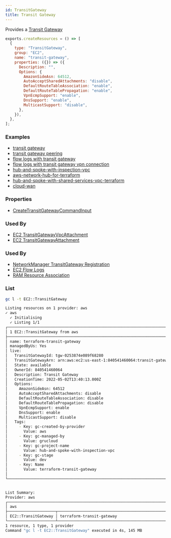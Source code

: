 ```yaml
---
id: TransitGateway
title: Transit Gateway
---
```


Provides a [Transit Gateway](https://console.aws.amazon.com/vpc/home?#TransitGateways:)

```js
exports.createResources = () => [
  {
    type: "TransitGateway",
    group: "EC2",
    name: "transit-gateway",
    properties: ({}) => ({
      Description: "",
      Options: {
        AmazonSideAsn: 64512,
        AutoAcceptSharedAttachments: "disable",
        DefaultRouteTableAssociation: "enable",
        DefaultRouteTablePropagation: "enable",
        VpnEcmpSupport: "enable",
        DnsSupport: "enable",
        MulticastSupport: "disable",
      },
    }),
  },
];
```

### Examples

- [transit gateway](https://github.com/grucloud/grucloud/blob/main/examples/aws/EC2/TransitGateway/transit-gateway)
- [transit gateway peering](https://github.com/grucloud/grucloud/blob/main/examples/aws/EC2/TransitGateway/transit-gateway-peering)
- [flow logs with transit gateway](https://github.com/grucloud/grucloud/blob/main/examples/aws/EC2/flow-logs/flow-logs-tgw)
- [flow logs with transit gateway vpn connection](https://github.com/grucloud/grucloud/blob/main/examples/aws/EC2/flow-logs/flow-logs-tgw-vpn)
- [hub-and-spoke-with-inspection-vpc](https://github.com/grucloud/grucloud/blob/main/examples/aws/aws-samples/hub-and-spoke-with-inspection-vpc)
- [aws-network-hub-for-terraform](https://github.com/grucloud/grucloud/blob/main/examples/aws/aws-samples/aws-network-hub-for-terraform)
- [hub-and-spoke-with-shared-services-vpc-terraform](https://github.com/grucloud/grucloud/tree/main/examples/aws/aws-samples/hub-and-spoke-with-shared-services-vpc-terraform)
- [cloud-wan](https://github.com/grucloud/grucloud/blob/main/examples/aws/NetworkManager/cloud-wan)

### Properties

- [CreateTransitGatewayCommandInput](https://docs.aws.amazon.com/AWSJavaScriptSDK/v3/latest/clients/client-ec2/interfaces/createtransitgatewaycommandinput.html)

### Used By

- [EC2 TransitGatewayVpcAttachment](./TransitGatewayVpcAttachment.md)
- [EC2 TransitGatewayAttachment](./TransitGatewayAttachment.md)

### Used By

- [NetworkManager TransitGateway Registration](../NetworkManager/TransitGatewayRegistration.md)
- [EC2 Flow Logs](../EC2/FlowLogs.md)
- [RAM Resource Association](../RAM/ResourceAssociation.md)

### List

```sh
gc l -t EC2::TransitGateway
```

```sh
Listing resources on 1 provider: aws
✓ aws
  ✓ Initialising
  ✓ Listing 1/1
┌────────────────────────────────────────────────────────────────────────────┐
│ 1 EC2::TransitGateway from aws                                             │
├────────────────────────────────────────────────────────────────────────────┤
│ name: terraform-transit-gateway                                            │
│ managedByUs: Yes                                                           │
│ live:                                                                      │
│   TransitGatewayId: tgw-0253874e089f68280                                  │
│   TransitGatewayArn: arn:aws:ec2:us-east-1:840541460064:transit-gateway/t… │
│   State: available                                                         │
│   OwnerId: 840541460064                                                    │
│   Description: Transit Gateway                                             │
│   CreationTime: 2022-05-02T13:40:13.000Z                                   │
│   Options:                                                                 │
│     AmazonSideAsn: 64512                                                   │
│     AutoAcceptSharedAttachments: disable                                   │
│     DefaultRouteTableAssociation: disable                                  │
│     DefaultRouteTablePropagation: disable                                  │
│     VpnEcmpSupport: enable                                                 │
│     DnsSupport: enable                                                     │
│     MulticastSupport: disable                                              │
│   Tags:                                                                    │
│     - Key: gc-created-by-provider                                          │
│       Value: aws                                                           │
│     - Key: gc-managed-by                                                   │
│       Value: grucloud                                                      │
│     - Key: gc-project-name                                                 │
│       Value: hub-and-spoke-with-inspection-vpc                             │
│     - Key: gc-stage                                                        │
│       Value: dev                                                           │
│     - Key: Name                                                            │
│       Value: terraform-transit-gateway                                     │
│                                                                            │
└────────────────────────────────────────────────────────────────────────────┘


List Summary:
Provider: aws
┌───────────────────────────────────────────────────────────────────────────┐
│ aws                                                                       │
├─────────────────────┬─────────────────────────────────────────────────────┤
│ EC2::TransitGateway │ terraform-transit-gateway                           │
└─────────────────────┴─────────────────────────────────────────────────────┘
1 resource, 1 type, 1 provider
Command "gc l -t EC2::TransitGateway" executed in 4s, 145 MB
```
